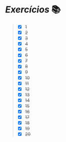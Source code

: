 # **_Exercícios_** 📚


> - [x] ~~1~~ 
> - [x] ~~2~~
> - [x] ~~3~~
> - [x] ~~4~~  
> - [x] ~~5~~
> - [x] ~~6~~
> - [x] ~~7~~
> - [x] ~~8~~ 
> - [x] ~~9~~ 
> - [x] ~~10~~ 
> - [x] ~~11~~ 
> - [x] ~~12~~ 
> - [x] ~~13~~
> - [x] ~~14~~ 
> - [x] ~~15~~
> - [x] ~~16~~
> - [x] ~~17~~  
> - [x] ~~18~~
> - [x] ~~19~~
> - [x] ~~20~~
